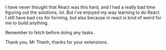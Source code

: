 I have never thought that React was this hard, and I had a really bad time figuring out the solutions, lol. But i've enjoyed my way learning to do React. I still have bad css for forming, but also because in react is kind of weird for me to build anything.

Remember to fetch before doing any tasks.

Thank you, Mr Thanh, thanks for your extensions.
